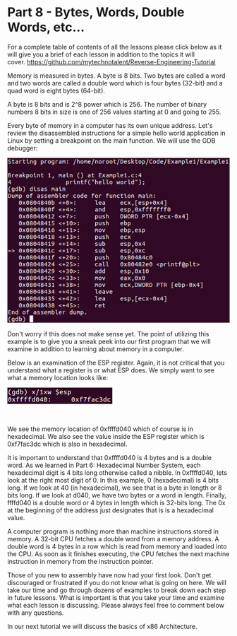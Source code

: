 # Part 8 - Bytes, Words, Double Words, etc...

For a complete table of contents of all the lessons please click below as it will give you a brief of each lesson in addition to the topics it will cover.&nbsp;https://github.com/mytechnotalent/Reverse-Engineering-Tutorial

Memory is measured in bytes. A byte is 8 bits. Two bytes are called a word and two words are called a double word which is four bytes (32-bit) and a quad word is eight bytes (64-bit).

A byte is 8 bits and is 2^8 power which is 256. The number of binary numbers 8 bits in size is one of 256 values starting at 0 and going to 255.

Every byte of memory in a computer has its own unique address. Let's review the disassembled instructions for a simple hello world application in Linux by setting a breakpoint on the main function. We will use the GDB debugger:

<div class="slate-resizable-image-embed slate-image-embed__resize-full-width"><img src="imgs/802993422.jpg"/></div>

Don't worry if this does not make sense yet. The point of utilizing this example is to give you a sneak peek into our first program that we will examine in addition to learning about memory in a computer.

Below is an examination of the ESP register. Again, it is not critical that you understand what a register is or what ESP does. We simply want to see what a memory location looks like:

<div class="slate-resizable-image-embed slate-image-embed__resize-left"><img src="imgs/255965944.jpg"/></div>

&nbsp;

We see the memory location of 0xffffd040 which of course is in hexadecimal. We also see the value inside the ESP register which is 0xf7fac3dc which is also in hexadecimal.

It is important to understand that 0xffffd040 is 4 bytes and is a double word. As we learned in Part 6: Hexadecimal Number System, each hexadecimal digit is 4 bits long otherwise called a nibble. In 0xffffd040, lets look at the right most digit of 0. In this example, 0 (hexadecimal) is 4 bits long. If we look at 40 (in hexadecimal), we see that is a byte in length or 8 bits long. If we look at d040, we have two bytes or a word in length. Finally, ffffd040 is a double word or 4 bytes in length which is 32-bits long. The 0x at the beginning of the address just designates that is is a hexadecimal value.

A computer program is nothing more than machine instructions stored in memory. A 32-bit CPU fetches a double word from a memory address. A double word is 4 bytes in a row which is read from memory and loaded into the CPU. As soon as it finishes executing, the CPU fetches the next machine instruction in memory from the instruction pointer.

Those of you new to assembly have now had your first look. Don't get discouraged or frustrated if you do not know what is going on here. We will take our time and go through dozens of examples to break down each step in future lessons. What is important is that you take your time and examine what each lesson is discussing. Please always feel free to comment below with any questions.

In our next tutorial we will discuss the basics of x86 Architecture.